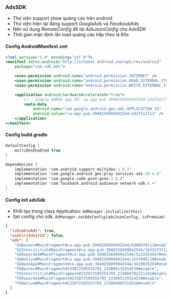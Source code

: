 ### AdsSDK
- Thư viện support show quảng cáo trên android
- Thư viện hiện tại đang support *GoogleAds* và *FacebookAds*
- Nên sử dụng *RemoteConfig* để tải *AdsJsonConfig* cho AdsSDK
- Thời gian mặc định lần load quảng cáo tiếp theo là 60s



#### Config AndroidManifest.xml

```xml
<?xml version="1.0" encoding="utf-8"?>
<manifest xmlns:android="http://schemas.android.com/apk/res/android"
    package="com.sdk.ads">

    <uses-permission android:name="android.permission.INTERNET" />
    <uses-permission android:name="android.permission.READ_EXTERNAL_STORAGE" />
    <uses-permission android:name="android.permission.WRITE_EXTERNAL_STORAGE" />

    <application android:hardwareAccelerated="true">
        <!-- Sample AdMob app ID: ca-app-pub-3940256099942544~3347511713 -->
        <meta-data
            android:name="com.google.android.gms.ads.APPLICATION_ID"
            android:value="ca-app-pub-3940256099942544~3347511713" />
    </application>
</manifest>
```

#### Config build.gradle
```kotlin
defaultConfig {
 	multiDexEnabled true
}

dependencies {
	implementation 'com.android.support:multidex:1.0.3'
	implementation 'com.google.android.gms:play-services-ads:20.4.0'
	implementation 'com.google.code.gson:gson:2.8.8'
	implementation 'com.facebook.android:audience-network-sdk:6.+'
}
```

#### Config init adsSdk
- Khởi tạo trong class Application: ```AdManager.initialize(this)```
- Set config cho sdk: ```AdManager.setAdsConfig(adsJsonConfig, isPremium)```
```json
{
  "isEnableAds": true,
  "useFirstUnitId": false,
  "ads": [
    "GGBanner#MainFragment#ca-app-pub-3940256099942544/6300978111#enable",
    "GGInterstitial#MainFragment#ca-app-pub-3940256099942544/1033173712#enable",
    "GGRewarded#MainFragment#ca-app-pub-3940256099942544/5224354917#enable",
    "GGNative#MainFragment#ca-app-pub-3940256099942544/2247696110#enable",
    "GGOpenApp#MainFragment#ca-app-pub-3940256099942544/3419835294#enable",
    "FbBanner#MainFragment#233072595555793_233085135554539#enable",
    "FbInterstitial#MainFragment#233072595555793_233084782221241#enable",
    "FbRewarded#MainFragment#233072595555793_233085135554539#enable",
    "FbNative#MainFragment#233072595555793_233084965554556#enable"
  ]
}
```